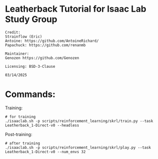 # Leatherback Tutorial for Isaac Lab Study Group
```
Credit: 
Strainflow (Eric)
Antoine: https://github.com/AntoineRichard/
Papachuck: https://github.com/renanmb

Maintainer:
Genozen https://github.com/Genozen

Licensing: BSD-3-Clause

03/14/2025
```


# Commands:
Training:
```
# for training
./isaaclab.sh -p scripts/reinforcement_learning/skrl/train.py --task Leatherback_1-Direct-v0 --headless
```
Post-training:
```
# after training
./isaaclab.sh -p scripts/reinforcement_learning/skrl/play.py --task Leatherback_1-Direct-v0 --num_envs 32
```
